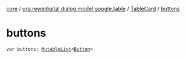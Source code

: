 [core](../../index.md) / [org.rewedigital.dialog.model.google.table](../index.md) / [TableCard](index.md) / [buttons](./buttons.md)

# buttons

`var buttons: `[`MutableList`](https://kotlinlang.org/api/latest/jvm/stdlib/kotlin.collections/-mutable-list/index.html)`<`[`Button`](../../org.rewedigital.dialog.model.dialogflow/-button/index.md)`>`